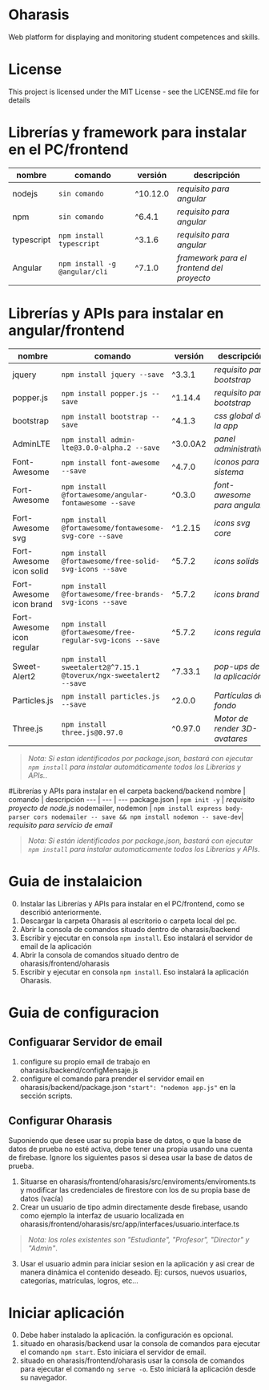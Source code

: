 # Oharasis

Web platform for displaying and monitoring student competences and skills.

# License
This project is licensed under the MIT License - see the LICENSE.md file for details

# Librerías y framework para instalar en el PC/frontend
nombre | comando | versión | descripción
--- | --- | --- | ---
nodejs | `sin comando` | ^10.12.0 | *requisito para angular*
npm | `sin comando` | ^6.4.1 | *requisito para angular*
typescript | `npm install typescript` | ^3.1.6 | *requisito para angular*
Angular | `npm install -g @angular/cli` | ^7.1.0 | *framework para el frontend del proyecto*

# Librerías y APIs para instalar en angular/frontend
nombre | comando | versión | descripción
--- | --- | --- | ---
jquery | `npm install jquery --save` | ^3.3.1 | *requisito para bootstrap*
popper.js | `npm install popper.js --save` | ^1.14.4 | *requisito para bootstrap*
bootstrap | `npm install bootstrap --save` | ^4.1.3 | *css global de la app*
AdminLTE | `npm install admin-lte@3.0.0-alpha.2 --save` | ^3.0.0A2 | *panel administrativo*
Font-Awesome | `npm install font-awesome --save` | ^4.7.0 | *iconos para el sistema*
Fort-Awesome | `npm install @fortawesome/angular-fontawesome --save` | ^0.3.0 | *font-awesome para angular*
Fort-Awesome svg  | `npm install @fortawesome/fontawesome-svg-core --save` | ^1.2.15 | *icons svg core*
Fort-Awesome icon solid  | `npm install @fortawesome/free-solid-svg-icons --save` | ^5.7.2 | *icons solids*
Fort-Awesome icon brand  | `npm install @fortawesome/free-brands-svg-icons --save` | ^5.7.2 | *icons brand*
Fort-Awesome icon regular  | `npm install @fortawesome/free-regular-svg-icons --save` | ^5.7.2 | *icons regular*
Sweet-Alert2  | `npm install sweetalert2@^7.15.1 @toverux/ngx-sweetalert2 --save` | ^7.33.1 | *pop-ups de la aplicación*
Particles.js  | `npm install particles.js --save` | ^2.0.0 | *Partículas de fondo*
Three.js  | `npm install three.js@0.97.0` | ^0.97.0 | *Motor de render 3D-avatares*

> *Nota: Si estan identificados por package.json, bastará con ejecutar `npm install` para instalar automáticamente todos los Librerías y APIs.*.

#Librerías y APIs para instalar en el carpeta backend/backend
nombre | comando | descripción
--- | --- | ---
package.json | `npm init -y` | *requisito proyecto de node.js*
nodemailer, nodemon | `npm install express body-parser cors nodemailer -- save && npm install nodemon -- save-dev`| *requisito para servicio de email*

> *Nota: Si están identificados por package.json, bastará con ejecutar `npm install` para instalar automaticamente todos los Librerías y APIs*.

# Guia de instalaicion
0. Instalar las Librerías y APIs para instalar en el PC/frontend, como se describió anteriormente.
1. Descargar la carpeta Oharasis al escritorio o carpeta local del pc.
2. Abrir la consola de comandos  situado dentro de oharasis/backend
3. Escribir y ejecutar en consola `npm install`. Eso instalará el servidor de email de la aplicación
4. Abrir la consola de comandos  situado dentro de oharasis/frontend/oharasis
5. Escribir y ejecutar en consola `npm install`. Eso instalará la aplicación Oharasis.

# Guia de configuracion
## Configuarar Servidor de email
1. configure su propio email de trabajo en oharasis/backend/configMensaje.js
2. configure el comando para prender el servidor email en oharasis/backend/package.json
`"start": "nodemon app.js"` en la sección scripts. 

## Configurar Oharasis
Suponiendo que desee usar su propia base de datos, o que la base de datos de prueba no esté activa,
debe tener una propia usando una cuenta de firebase. Ignore los siguientes pasos si desea usar la
base de datos de prueba.

1. Situarse en oharasis/frontend/oharasis/src/enviroments/enviroments.ts y
modificar las credenciales de firestore con los de su propia base de datos (vacía)
2. Crear un usuario de tipo admin directamente desde firebase, usando como ejemplo la interfaz 
de usuario localizada en oharasis/frontend/oharasis/src/app/interfaces/usuario.interface.ts

> *Nota: los roles existentes son "Estudiante", "Profesor", "Director" y "Admin"*.

3. Usar el usuario admin para iniciar sesion en la aplicación y asi crear de manera dinámica el
contenido deseado. Ej: cursos, nuevos usuarios, categorías, matrículas, logros, etc...

# Iniciar aplicación
0. Debe haber instalado la aplicación. la configuración es opcional.
1. situado en oharasis/backend  usar la consola de comandos para 
ejecutar el comando `npm start`. Esto iniciara el servidor de email.
2. situado en oharasis/frontend/oharasis  usar la consola de comandos para 
ejecutar el comando `ng serve -o`. Esto iniciará la aplicación desde su navegador.

